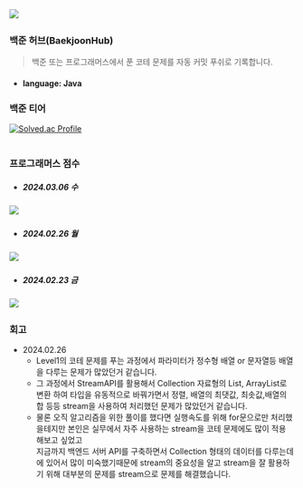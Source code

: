 <img src="https://lh3.googleusercontent.com/lFb6H1HNUb1IowsC_2V7lBtEFEaTbtGpRPo_9GHQTjVbtlEMvO_c5JPXPKechn15v7kFKgUZ08FR7mLMk8w2zGAu0w=s60">

### 백준 허브(BaekjoonHub)
>백준 또는 프로그래머스에서 푼 코테 문제를 자동 커밋 푸쉬로 기록합니다.
- #### language: Java

### 백준 티어
[![Solved.ac Profile](http://mazassumnida.wtf/api/v2/generate_badge?boj=tangent45)](https://solved.ac/tangent45)<br><br>

### 프로그래머스 점수
- ##### 2024.03.06 수
<img src="./2024.03.06  수.png" style="width: 350px;">

- ##### 2024.02.26 월
<img src="./2024.02.26 월.png" style="width: 350px;">

- ##### 2024.02.23 금
<img src="./2024.02 4주차 프로그래머스 점수.png" style="width: 350px;">


### 회고
- 2024.02.26
  - Level1의 코테 문제를 푸는 과정에서 파라미터가 정수형 배열 or 문자열등 배열을 다루는 문제가 많았던거 같습니다.<br>
  - 그 과정에서 StreamAPI를 활용해서 Collection 자료형의 List, ArrayList로 변환 하여 타입을 유동적으로 바꿔가면서 정렬, 배열의 최댓값, 최솟값,배열의 합 등등 stream을 사용하여 처리했던 문제가 많았던거 같습니다.<br>
  - 물론 오직 알고리즘을 위한 풀이를 했다면 실행속도를 위해 for문으로만 처리했을테지만 본인은 실무에서 자주 사용하는 stream을 코테 문제에도 많이 적용 해보고 싶었고<br>
    지금까지 백엔드 서버 API를 구축하면서 Collection 형태의 데이터를 다루는데에 있어서 많이 미숙했기때문에 stream의 중요성을 알고 stream을 잘 활용하기 위해 대부분의 문제를 stream으로 문제를 해결했습니다.




